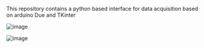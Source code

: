 This repository contains a python based interface for data acquisition based on arduino Due and TKinter 

![image](https://github.com/user-attachments/assets/46a7850d-7814-4f0d-8eb0-150d74fa224b)


![image](https://github.com/user-attachments/assets/2f034736-0177-43e8-83e1-83381d769b59)
